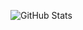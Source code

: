 ![GitHub Stats](https://github-readme-stats.vercel.app/api?username=rozeappletree&show_icons=true&count_private=true&include_all_commits=true)
